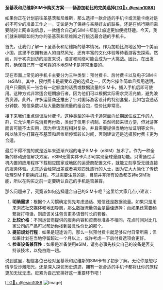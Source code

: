 **圣基茨和尼维斯SIM卡购买方案——畅游加勒比的完美选择[[TG💪+ @esim1088](https://t.me/s/esim1088)]**

如果你正在计划前往圣基茨和尼维斯，那么选择一款合适的手机卡或流量卡绝对是必不可少的准备工作之一。无论是为了保持与亲朋好友的联系，还是在旅行期间需要随时上网查询信息，一款适合自己的SIM卡都能让旅途更加便捷舒适。今天，我们就来聊聊如何为你的圣基茨和尼维斯之行挑选最合适的手机卡。

首先，让我们了解一下圣基茨和尼维斯的基本情况。作为加勒比海地区的一个美丽小国，这里不仅拥有迷人的自然风光，还有丰富的文化体验等待着游客去探索。然而，对于初次到访的朋友来说，语言和网络可能会成为一大挑战。因此，在出发前，确保自己有一张可靠的本地SIM卡是非常重要的。

现在市面上常见的手机卡主要分为三种类型：预付费卡、后付费卡以及电子SIM卡（eSIM）。其中，预付费卡是最受欢迎的选择之一，因为它操作简单且费用透明。用户只需购买一张含有一定额度的话费或数据流量的SIM卡，插入手机后即可使用。这种方式非常适合短期旅行者，因为他们可以根据实际需求灵活充值，避免浪费资源。此外，许多运营商还推出了针对国际游客设计的特别套餐，比如包含通话分钟数、短信条数以及大量数据流量的组合包，性价比非常高。

接下来我们重点谈谈后付费卡。这种类型的手机卡通常面向长期居住或工作的人群，它允许用户先消费再付款，类似于信用卡机制。虽然听起来很方便，但对游客而言可能不太实用，因为申请流程相对复杂，并且需要提供当地地址证明等文件。所以除非你打算在圣基茨和尼维斯停留较长时间，否则建议还是选择预付费卡更为合适。

最后不得不提的就是近年来逐渐兴起的电子SIM卡（eSIM）技术了。作为一种全新的移动通信解决方案，eSIM无需实体卡片即可实现全球漫游功能。只需通过手机内置的应用程序下载相应国家或地区的运营商配置文件，就能立刻享受无缝连接的服务体验。尤其适合经常出差或者喜欢四处旅行的人士，因为它大大简化了传统物理SIM卡更换的过程。不过需要注意的是，目前并非所有设备都支持eSIM功能，所以在购买之前一定要确认自己的手机是否兼容。

那么问题来了，究竟该如何选择适合自己的SIM卡呢？这里给大家几点小建议：

1. **明确需求**：根据个人习惯确定优先考虑通话、短信还是数据流量。如果只是用来浏览社交媒体和地图导航，那么数据流量包会是最佳选择；而如果还需要频繁拨打电话，则应该关注包含更多语音时长的套餐。
2. **比较价格**：不同运营商提供的服务内容和资费标准各不相同，花点时间对比几家公司的产品可以帮助你找到最具性价比的那个。
3. **提前规划行程**：如果是短途访问，那么一张预付费卡就足够应付日常所需；但如果计划在当地停留超过一个月以上，或许考虑一下后付费选项会更好。
4. **检查设备兼容性**：如果是准备使用eSIM，请务必事先核实自己的设备是否支持该技术，以免白跑一趟。

说到这里，相信各位已经对圣基茨和尼维斯的SIM卡有了初步了解。无论你是想尽情享受沙滩阳光，还是深入探访历史遗迹，拥有一张合适的手机卡都将让你的旅程更加无忧无虑。赶紧为自己安排好这一重要环节吧！

[[TG💪+ @esim1088](https://t.me/s/esim1088) ![Image](https://i.postimg.cc/4NQfJmqS/Snipaste-2025-05-13-00-14-12.png)]